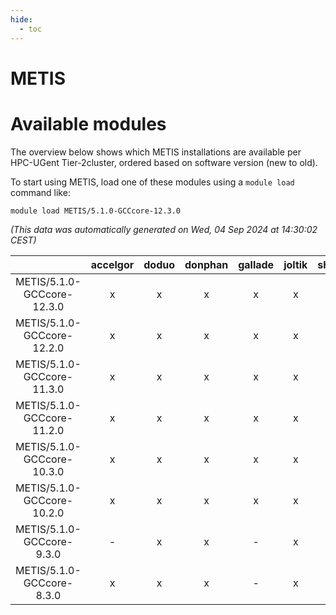 ```yaml
---
hide:
  - toc
---
```


METIS
=====

# Available modules


The overview below shows which METIS installations are available per HPC-UGent Tier-2cluster, ordered based on software version (new to old).

To start using METIS, load one of these modules using a `module load` command like:

```shell
module load METIS/5.1.0-GCCcore-12.3.0
```

*(This data was automatically generated on Wed, 04 Sep 2024 at 14:30:02 CEST)*  

| |accelgor|doduo|donphan|gallade|joltik|shinx|skitty|
| :---: | :---: | :---: | :---: | :---: | :---: | :---: | :---: |
|METIS/5.1.0-GCCcore-12.3.0|x|x|x|x|x|x|x|
|METIS/5.1.0-GCCcore-12.2.0|x|x|x|x|x|-|x|
|METIS/5.1.0-GCCcore-11.3.0|x|x|x|x|x|-|x|
|METIS/5.1.0-GCCcore-11.2.0|x|x|x|x|x|-|x|
|METIS/5.1.0-GCCcore-10.3.0|x|x|x|x|x|-|x|
|METIS/5.1.0-GCCcore-10.2.0|x|x|x|x|x|-|x|
|METIS/5.1.0-GCCcore-9.3.0|-|x|x|-|x|-|x|
|METIS/5.1.0-GCCcore-8.3.0|x|x|x|-|x|-|x|
